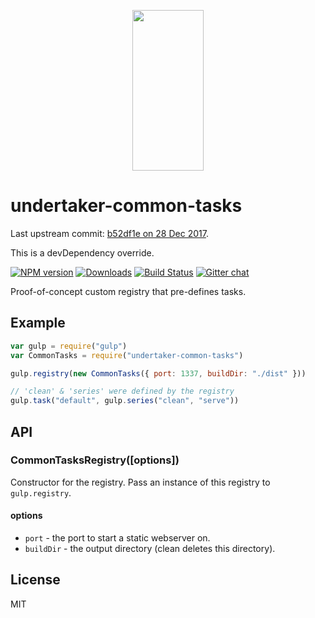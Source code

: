 <p align="center">
  <a href="http://gulpjs.com">
    <img height="257" width="114" src="https://raw.githubusercontent.com/gulpjs/artwork/master/gulp-2x.png">
  </a>
</p>

# undertaker-common-tasks

Last upstream commit: [b52df1e on 28 Dec 2017](https://github.com/gulpjs/undertaker-common-tasks/commit/b52df1ead9e7d93fada92d2b5c545b3116c48fb3).

This is a devDependency override.

[![NPM version][npm-image]][npm-url] [![Downloads][downloads-image]][npm-url] [![Build Status][travis-image]][travis-url] [![Gitter chat][gitter-image]][gitter-url]

Proof-of-concept custom registry that pre-defines tasks.

## Example

```js
var gulp = require("gulp")
var CommonTasks = require("undertaker-common-tasks")

gulp.registry(new CommonTasks({ port: 1337, buildDir: "./dist" }))

// 'clean' & 'series' were defined by the registry
gulp.task("default", gulp.series("clean", "serve"))
```

## API

### CommonTasksRegistry([options])

Constructor for the registry. Pass an instance of this registry to `gulp.registry`.

#### options

- `port` - the port to start a static webserver on.
- `buildDir` - the output directory (clean deletes this directory).

## License

MIT

[downloads-image]: http://img.shields.io/npm/dm/undertaker-common-tasks.svg
[npm-url]: https://npmjs.org/package/undertaker-common-tasks
[npm-image]: http://img.shields.io/npm/v/undertaker-common-tasks.svg
[travis-url]: https://travis-ci.org/gulpjs/undertaker-common-tasks
[travis-image]: http://img.shields.io/travis/gulpjs/undertaker-common-tasks.svg
[gitter-url]: https://gitter.im/gulpjs/gulp
[gitter-image]: https://badges.gitter.im/gulpjs/gulp.png
